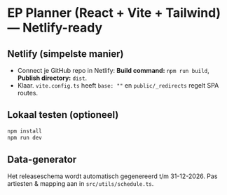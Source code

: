 
# EP Planner (React + Vite + Tailwind) — Netlify-ready

## Netlify (simpelste manier)
- Connect je GitHub repo in Netlify: **Build command:** `npm run build`, **Publish directory:** `dist`.
- Klaar. `vite.config.ts` heeft `base: ""` en `public/_redirects` regelt SPA routes.

## Lokaal testen (optioneel)
```bash
npm install
npm run dev
```

## Data-generator
Het releaseschema wordt automatisch gegenereerd t/m 31-12-2026. Pas artiesten & mapping aan in `src/utils/schedule.ts`.
